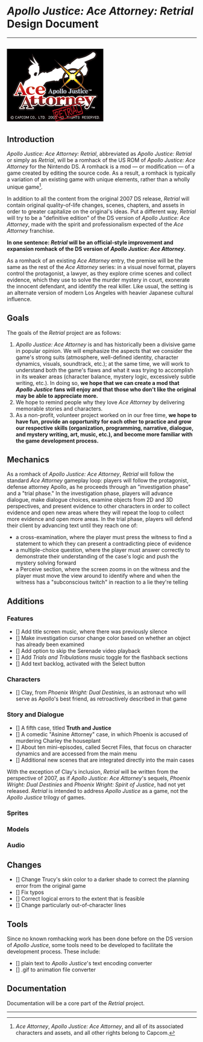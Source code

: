 # *Apollo Justice: Ace Attorney: Retrial* Design Document
---
![Retrial project logo](./Added%20assets/Images/titleLogo.png)
---
## Introduction
*Apollo Justice: Ace Attorney: Retrial*, abbreviated as *Apollo Justice: Retrial* or simply as *Retrial*, will be a romhack of the US ROM of *Apollo Justice: Ace Attorney* for the Nintendo DS. A romhack is a mod — or modification — of a game created by editing the source code. As a result, a romhack is typically a variation of an existing game with unique elements, rather than a wholly unique game[^1].

In addition to all the content from the original 2007 DS release, *Retrial* will contain original quality-of-life changes, scenes, chapters, and assets in order to greater capitalize on the original's ideas. Put a different way, *Retrial* will try to be a "definitive edition" of the DS version of *Apollo Justice: Ace Attorney*, made with the spirit and professionalism expected of the *Ace Attorney* franchise.

**In one sentence: *Retrial* will be an official-style improvement and expansion romhack of the DS version of *Apollo Justice: Ace Attorney*.**

As a romhack of an existing *Ace Attorney* entry, the premise will be the same as the rest of the *Ace Attorney* series: in a visual novel format, players control the protagonist, a lawyer, as they explore crime scenes and collect evidence, which they use to solve the murder mystery in court, exonerate the innocent defendant, and identify the real killer. Like usual, the setting is an alternate version of modern Los Angeles with heavier Japanese cultural influence.


## Goals
The goals of the *Retrial* project are as follows:

1. *Apollo Justice: Ace Attorney* is and has historically been a divisive game in popular opinion. We will emphasize the aspects that we consider the game's strong suits (atmosphere, well-defined identity, character dynamics, visuals, soundtrack, etc.); at the same time, we will work to understand both the game's flaws and what it was trying to accomplish in its weaker areas (character balance, mystery logic, excessively subtle writing, etc.). In doing so, **we hope that we can create a mod that *Apollo Justice* fans will enjoy and that those who don't like the original may be able to appreciate more.**
2. We hope to remind people why they love *Ace Attorney* by delivering memorable stories and characters.
3. As a non-profit, volunteer project worked on in our free time, **we hope to have fun, provide an opportunity for each other to practice and grow our respective skills (organization, programming, narrative, dialogue, and mystery writing, art, music, etc.), and become more familiar with the game development process.**


## Mechanics
As a romhack of *Apollo Justice: Ace Attorney*, *Retrial* will follow the standard *Ace Attorney* gameplay loop: players will follow the protagonist, defense attorney Apollo, as he proceeds through an "investigation phase" and a "trial phase." In the investigation phase, players will advance dialogue, make dialogue choices, examine objects from 2D and 3D perspectives, and present evidence to other characters in order to collect evidence and open new areas where they will repeat the loop to collect more evidence and open more areas. In the trial phase, players will defend their client by advancing text until they reach one of:

- a cross-examination, where the player must press the witness to find a statement to which they can present a contradicting piece of evidence
- a multiple-choice question, where the player must answer correctly to demonstrate their understanding of the case's logic and push the mystery solving forward
- a Perceive section, where the screen zooms in on the witness and the player must move the view around to identify where and when the witness has a "subconscious twitch" in reaction to a lie they're telling


## Additions
### Features
- [] Add title screen music, where there was previously silence
- [] Make investigation cursor change color based on whether an object has already been examined
- [] Add option to skip the Serenade video playback
- [] Add *Trials and Tribulations* music toggle for the flashback sections
- [] Add text backlog, activated with the Select button 


### Characters
- [] Clay, from *Phoenix Wright: Dual Destinies*, is an astronaut who will serve as Apollo's best friend, as retroactively described in that game


### Story and Dialogue
- [] A fifth case, titled **Truth and Justice**
- [] A comedic "Asinine Attorney" case, in which Phoenix is accused of murdering Charley the houseplant
- [] About ten mini-episodes, called Secret Files, that focus on character dynamics and are accessed from the main menu
- [] Additional new scenes that are integrated directly into the main cases

With the exception of Clay's inclusion, *Retrial* will be written from the perspective of 2007, as if *Apollo Justice: Ace Attorney*'s sequels, *Phoenix Wright: Dual Destinies* and *Phoenix Wright: Spirit of Justice*, had not yet released. *Retrial* is intended to address *Apollo Justice* as a game, not the *Apollo Justice* trilogy of games.


### Sprites


### Models


### Audio


## Changes
- [] Change Trucy's skin color to a darker shade to correct the planning error from the original game
- [] Fix typos
- [] Correct logical errors to the extent that is feasible
- [] Change particularly out-of-character lines


## Tools
Since no known romhacking work has been done before on the DS version of *Apollo Justice*, some tools need to be developed to facilitate the development process. These include:

- [] plain text to *Apollo Justice*'s text encoding converter
- [] .gif to animation file converter


## Documentation
Documentation will be a core part of the *Retrial* project.


---
[^1]: *Ace Attorney*, *Apollo Justice: Ace Attorney*, and all of its associated characters and assets, and all other rights belong to Capcom. 